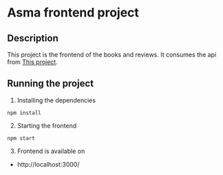 # Asma frontend project

## Description

This project is the frontend of the books and reviews.
It consumes the api from [This project](https://github.com/Asmasa1588/phase-3-sinatra-react-project/tree/feature/backend).

## Running the project

1. Installing the dependencies

```
npm install
```

2. Starting the frontend

```
npm start
```

3. Frontend is available on

- http://localhost:3000/
